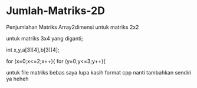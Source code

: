 # Jumlah-Matriks-2D
Penjumlahan Matriks Array2dimensi 
untuk matriks 2x2 

untuk matriks 3x4 yang diganti;

int x,y,a[3][4],b[3][4];

for (x=0;x<=2;x++){
        for (y=0;y<=3;y++){
        
untuk file matriks bebas saya lupa kasih format cpp nanti tambahkan sendiri ya heheh
